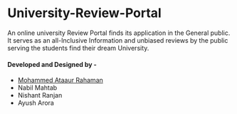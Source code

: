 # University-Review-Portal
An online university Review Portal finds its application in the General public. It serves as an all-Inclusive Information and unbiased reviews by the public serving the students find their dream University.

#### Developed and Designed by -
- [Mohammed Ataaur Rahaman](https://github.com/Ataago)
- Nabil Mahtab
- Nishant Ranjan
- Ayush Arora
   
